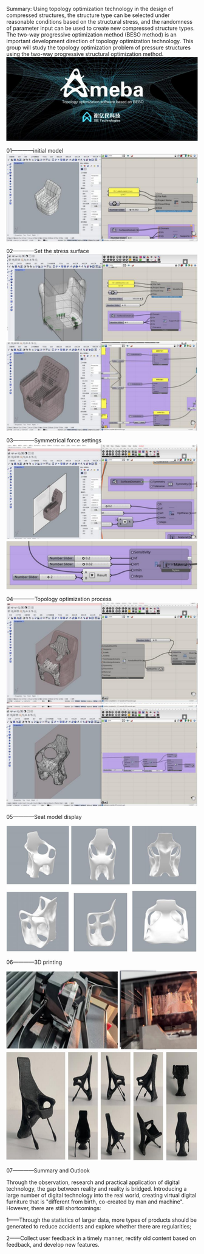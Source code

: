  
Summary:  Using topology optimization technology in the design of compressed structures, the structure type can be selected under reasonable conditions based on the structural stress, and the randomness of parameter input can be used to create new compressed structure types. The two-way progressive optimization method (BESO method) is an important development direction of topology optimization technology. This group will study the topology optimization problem of pressure structures using the two-way progressive structural optimization method.
![image](https://github.com/Cubeengineer/01_grasshopper/blob/main/image/VMP9%248E2F7%7B27%5B%60VM%7B%5B%40NMU.png)

01————initial model
![image](https://github.com/Cubeengineer/01_grasshopper/blob/main/image/1.png)

02————Set the stress surface
![image](https://github.com/Cubeengineer/01_grasshopper/blob/main/image/2.png)
![image](https://github.com/Cubeengineer/01_grasshopper/blob/main/image/4.png)

03————Symmetrical force settings
![image](https://github.com/Cubeengineer/01_grasshopper/blob/main/image/5.png)
![image](https://github.com/Cubeengineer/01_grasshopper/blob/main/image/6.png)

04————Topology optimization process
![image](https://github.com/Cubeengineer/01_grasshopper/blob/main/image/7.png)
![image](https://github.com/Cubeengineer/01_grasshopper/blob/main/image/8.png)

05————Seat model display

![image](https://github.com/Cubeengineer/01_grasshopper/blob/main/image/9.png)

06————3D printing


<img src="https://github.com/Cubeengineer/01_grasshopper/blob/main/image/10.png" width="700" height="500" >



07————Summary and Outlook

Through the observation, research and practical application of digital technology, the gap between reality and reality is bridged. Introducing a large number of digital technology into the real world, creating virtual digital furniture that is "different from birth, co-created by man and machine".
However, there are still shortcomings:

1——Through the statistics of larger data, more types of products should be generated to reduce accidents and explore whether there are regularities;

2——Collect user feedback in a timely manner, rectify old content based on feedback, and develop new features.
